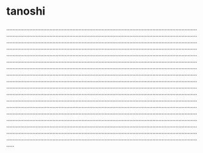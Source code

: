 # tanoshi

.............................................................................................................................................................................................................................................................................................................................................................................................................................................................................................................................................................................................................................................................................................................................................................................................................................................................................................................................................................................................................................................................................................................................................................................................................................................................................................................................................................................................................................................................................................................................................................................................................................................................................................................................................................................................................................................................................................................................................................................................................................................................................................................................................................................................................................................................................................................................